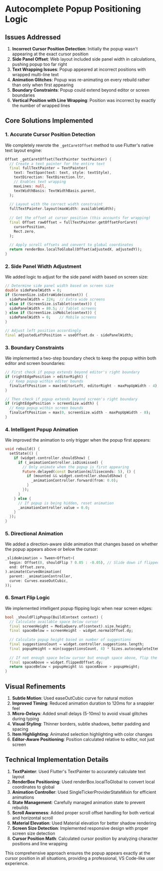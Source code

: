 # Autocomplete Popup Positioning Logic

## Issues Addressed

1. **Incorrect Cursor Position Detection**: Initially the popup wasn't appearing at the exact cursor position
2. **Side Panel Offset**: Web layout included side panel width in calculations, pushing popup too far right
3. **Text Wrapping Issues**: Popup appeared at incorrect positions with wrapped multi-line text
4. **Animation Glitches**: Popup was re-animating on every rebuild rather than only when first appearing
5. **Boundary Constraints**: Popup could extend beyond editor or screen boundaries
6. **Vertical Position with Line Wrapping**: Position was incorrect by exactly the number of wrapped lines

## Core Solutions Implemented

### 1. Accurate Cursor Position Detection

We completely rewrote the `_getCaretOffset` method to use Flutter's native text layout engine:

```dart
Offset _getCaretOffset(TextPainter textPainter) {
  // Create a text painter for the entire text
  final fullTextPainter = TextPainter(
    text: TextSpan(text: text, style: textStyle),
    textDirection: TextDirection.ltr,
    // Enables text wrapping
    maxLines: null,
    textWidthBasis: TextWidthBasis.parent,
  );
  
  // Layout with the correct width constraint
  fullTextPainter.layout(maxWidth: availableWidth);
  
  // Get the offset at cursor position (this accounts for wrapping)
  final Offset rawOffset = fullTextPainter.getOffsetForCaret(
    cursorPosition, 
    Rect.zero,
  );
  
  // Apply scroll offsets and convert to global coordinates
  return renderBox.localToGlobal(Offset(adjustedX, adjustedY));
}
```

### 2. Side Panel Width Adjustment

We added logic to adjust for the side panel width based on screen size:

```dart
// Determine side panel width based on screen size
double sidePanelWidth = 0;
if (ScreenSize.isExtraWide(context)) {
  sidePanelWidth = 224;  // Extra wide screens
} else if (ScreenSize.isTablet(context)) {
  sidePanelWidth = 80.5; // Tablet screens
} else if (ScreenSize.isMobile(context)) {
  sidePanelWidth = 0;    // Mobile screens
}

// Adjust left position accordingly
final adjustedLeftPosition = useOffset.dx - sidePanelWidth;
```

### 3. Boundary Constraints

We implemented a two-step boundary check to keep the popup within both editor and screen boundaries:

```dart
// First check if popup extends beyond editor's right boundary
if (rightEdgePosition > editorRight) {
  // Keep popup within editor bounds
  finalLeftPosition = max(editorLeft, editorRight - maxPopUpWidth - 4);
}

// Then check if popup extends beyond screen's right boundary
if (rightEdgePosition > screenSize.width) {
  // Keep popup within screen bounds
  finalLeftPosition = max(0, screenSize.width - maxPopUpWidth - 8);
}
```

### 4. Intelligent Popup Animation

We improved the animation to only trigger when the popup first appears:

```dart
void rebuild() {
  setState(() {
    if (widget.controller.shouldShow) {
      if (_animationController.isDismissed) {
        // Only animate when the popup is first appearing
        Future.delayed(const Duration(milliseconds: 5), () {
          if (mounted && widget.controller.shouldShow) {
            _animationController.forward(from: 0.0);
          }
        });
      }
    } else {
      // If popup is being hidden, reset animation
      _animationController.value = 0.0;
    }
  });
}
```

### 5. Directional Animation

We added a direction-aware slide animation that changes based on whether the popup appears above or below the cursor:

```dart
_slideAnimation = Tween<Offset>(
  begin: Offset(0, shouldFlip ? 0.05 : -0.05), // Slide down if flipped, up if normal
  end: Offset.zero,
).animate(CurvedAnimation(
  parent: _animationController,
  curve: Curves.easeOutCubic,
));
```

### 6. Smart Flip Logic

We implemented intelligent popup flipping logic when near screen edges:

```dart
bool _shouldFlipPopup(BuildContext context) {
  // Calculate available space below cursor
  final screenHeight = MediaQuery.of(context).size.height;
  final spaceBelow = screenHeight - widget.normalOffset.dy;
  
  // Calculate popup height based on number of suggestions
  final suggestionsCount = widget.controller.suggestions.length;
  final popupHeight = min(suggestionsCount, 4) * Sizes.autocompleteItemHeight;
  
  // If not enough space below cursor but enough space above, flip the popup
  final spaceAbove = widget.flippedOffset.dy;
  return spaceBelow < popupHeight && spaceAbove > popupHeight;
}
```

## Visual Refinements

1. **Subtle Motion**: Used easeOutCubic curve for natural motion
2. **Improved Timing**: Reduced animation duration to 120ms for a snappier feel
3. **Micro-Delays**: Added small delays (5-10ms) to avoid visual glitches during typing
4. **Visual Styling**: Thinner borders, subtle shadows, better padding and spacing
5. **Item Highlighting**: Animated selection highlighting with color changes
6. **Editor-Aware Positioning**: Position calculated relative to editor, not just screen

## Technical Implementation Details

1. **TextPainter**: Used Flutter's TextPainter to accurately calculate text layout
2. **RenderBox Positioning**: Used renderBox.localToGlobal to convert local coordinates to global
3. **Animation Controller**: Used SingleTickerProviderStateMixin for efficient animations
4. **State Management**: Carefully managed animation state to prevent rebuilds
5. **Scroll Awareness**: Added proper scroll offset handling for both vertical and horizontal scroll
6. **Material Elevation**: Used Material elevation for better shadow rendering
7. **Screen Size Detection**: Implemented responsive design with proper screen size detection
8. **Cursor Position Math**: Calculated cursor position by analyzing character positions and line wrapping

This comprehensive approach ensures the popup appears exactly at the cursor position in all situations, providing a professional, VS Code-like user experience.
